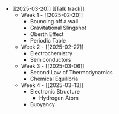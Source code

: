 - [[2025-03-20]] [[Talk track]]
	- Week 1 - [[2025-02-20]]
		- Bouncing off a wall
		- Gravitational Slingshot
		- Oberth Effect
		- Periodic Table
	- Week 2 - [[2025-02-27]]
		- Electrochemistry
		- Semiconductors
	- Week 3 - [[2025-03-06]]
		- Second Law of Thermodynamics
		- Chemical Equilibria
	- Week 4 - [[2025-03-13]]
		- Electronic Structure
			- Hydrogen Atom
		- Buoyancy